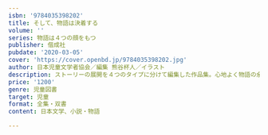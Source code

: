 ```yaml
---
isbn: '9784035398202'
title: そして、物語は決着する
volume: ''
series: 物語は４つの顔をもつ
publisher: 偕成社
pubdate: '2020-03-05'
cover: 'https://cover.openbd.jp/9784035398202.jpg'
author: 日本児童文学者協会／編集 熊谷杯人／イラスト
description: ストーリーの展開を４つのタイプに分けて編集した作品集。心地よく物語の余韻にひたれる作品集。
price: '1200'
genre: 児童図書
target: 児童
format: 全集・双書
content: 日本文学、小説・物語

---
```

